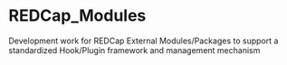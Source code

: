 # REDCap_Modules
Development work for REDCap External Modules/Packages to support a standardized Hook/Plugin framework and management mechanism
